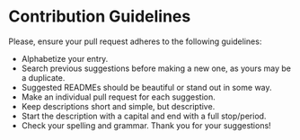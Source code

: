 # Contribution Guidelines

Please, ensure your pull request adheres to the following guidelines:

* Alphabetize your entry.
* Search previous suggestions before making a new one, as yours may be a duplicate.
* Suggested READMEs should be beautiful or stand out in some way.
* Make an individual pull request for each suggestion.
* Keep descriptions short and simple, but descriptive.
* Start the description with a capital and end with a full stop/period.
* Check your spelling and grammar.
Thank you for your suggestions!
